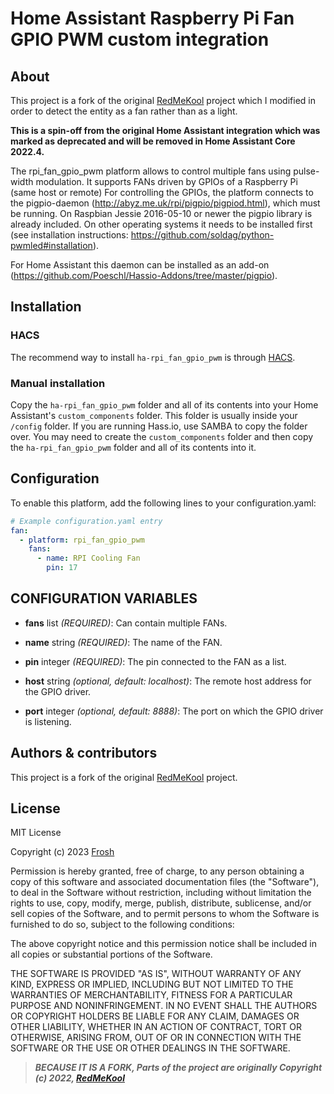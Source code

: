 # Home Assistant Raspberry Pi Fan GPIO PWM custom integration

## About

This project is a fork of the original [RedMeKool](https://github.com/RedMeKool/HA-Raspberry-pi-GPIO-PWM) project
which I modified in order to detect the entity as a fan rather than as a light.

**This is a spin-off from the original Home Assistant integration which was marked as deprecated and will be removed in Home Assistant Core 2022.4.**

The rpi_fan_gpio_pwm platform allows to control multiple fans using pulse-width modulation. It supports FANs driven by GPIOs of a Raspberry Pi (same host or remote)
For controlling the GPIOs, the platform connects to the pigpio-daemon (http://abyz.me.uk/rpi/pigpio/pigpiod.html), which must be running. On Raspbian Jessie 2016-05-10 or newer the pigpio library is already included. On other operating systems it needs to be installed first (see installation instructions: https://github.com/soldag/python-pwmled#installation).

For Home Assistant this daemon can be installed as an add-on (https://github.com/Poeschl/Hassio-Addons/tree/master/pigpio).

## Installation

### HACS

The recommend way to install `ha-rpi_fan_gpio_pwm` is through [HACS](https://hacs.xyz/).

### Manual installation

Copy the `ha-rpi_fan_gpio_pwm` folder and all of its contents into your Home Assistant's `custom_components` folder. This folder is usually inside your `/config` folder. If you are running Hass.io, use SAMBA to copy the folder over. You may need to create the `custom_components` folder and then copy the `ha-rpi_fan_gpio_pwm` folder and all of its contents into it.

## Configuration
To enable this platform, add the following lines to your configuration.yaml:

```yaml
# Example configuration.yaml entry
fan:
  - platform: rpi_fan_gpio_pwm
    fans:
      - name: RPI Cooling Fan
        pin: 17
```

## CONFIGURATION VARIABLES
- **fans** list *(REQUIRED)*: Can contain multiple FANs.

- **name** string *(REQUIRED)*: The name of the FAN.

- **pin** integer *(REQUIRED)*: The pin connected to the FAN as a list.

- **host** string *(optional, default: localhost)*: The remote host address for the GPIO driver.

- **port** integer *(optional, default: 8888)*: The port on which the GPIO driver is listening.

## Authors & contributors

This project is a fork of the original [RedMeKool](https://github.com/RedMeKool/HA-Raspberry-pi-GPIO-PWM) project.

## License

MIT License

Copyright (c) 2023 [Frosh](https://github.com/erdnaxela02)

Permission is hereby granted, free of charge, to any person obtaining a copy
of this software and associated documentation files (the "Software"), to deal
in the Software without restriction, including without limitation the rights
to use, copy, modify, merge, publish, distribute, sublicense, and/or sell
copies of the Software, and to permit persons to whom the Software is
furnished to do so, subject to the following conditions:

The above copyright notice and this permission notice shall be included in all
copies or substantial portions of the Software.

THE SOFTWARE IS PROVIDED "AS IS", WITHOUT WARRANTY OF ANY KIND, EXPRESS OR
IMPLIED, INCLUDING BUT NOT LIMITED TO THE WARRANTIES OF MERCHANTABILITY,
FITNESS FOR A PARTICULAR PURPOSE AND NONINFRINGEMENT. IN NO EVENT SHALL THE
AUTHORS OR COPYRIGHT HOLDERS BE LIABLE FOR ANY CLAIM, DAMAGES OR OTHER
LIABILITY, WHETHER IN AN ACTION OF CONTRACT, TORT OR OTHERWISE, ARISING FROM,
OUT OF OR IN CONNECTION WITH THE SOFTWARE OR THE USE OR OTHER DEALINGS IN THE
SOFTWARE.
>
> **_BECAUSE IT IS A FORK, Parts of the project are originally Copyright (c) 2022, [RedMeKool](https://github.com/RedMeKool/HA-Raspberry-pi-GPIO-PWM)_**
>
